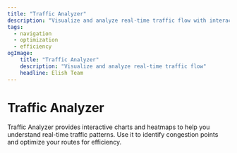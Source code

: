 ```yaml
---
title: "Traffic Analyzer"
description: "Visualize and analyze real-time traffic flow with interactive charts and heatmaps."
tags:
  - navigation
  - optimization
  - efficiency
ogImage:
    title: "Traffic Analyzer"
    description: "Visualize and analyze real-time traffic flow"
    headline: Elish Team
---
```

# Traffic Analyzer

Traffic Analyzer provides interactive charts and heatmaps to help you understand real-time traffic patterns. Use it to identify congestion points and optimize your routes for efficiency.